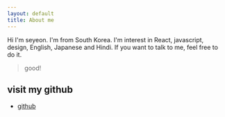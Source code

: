 ```yaml
---
layout: default
title: About me
---
```


Hi I'm seyeon. I'm from South Korea. I'm interest in React, javascript, design, English, Japanese and Hindi. If you want to talk to me, feel free to do it. 

> good!

## visit my github

* [github][github]

[github]: https://github.com/parkseyeonn